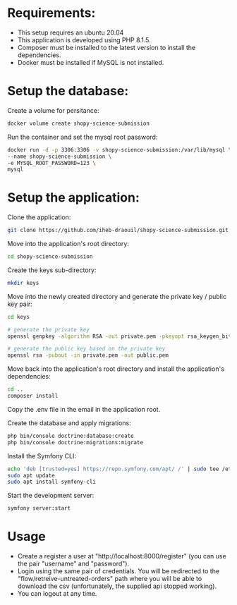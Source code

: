 # Requirements:
- This setup requires an ubuntu 20.04
- This application is developed using PHP 8.1.5.
- Composer must be installed to the latest version to install the dependencies.
- Docker must be installed if MySQL is not installed.

# Setup the database:

Create a volume for persitance:
```bash
docker volume create shopy-science-submission
```

Run the container and set the mysql root password:
```bash
docker run -d -p 3306:3306 -v shopy-science-submission:/var/lib/mysql \
--name shopy-science-submission \
-e MYSQL_ROOT_PASSWORD=123 \
mysql
```

# Setup the application:

Clone the application:

```bash
git clone https://github.com/iheb-draouil/shopy-science-submission.git

```

Move into the application's root directory:
```bash
cd shopy-science-submission
```

Create the keys sub-directory:
```bash
mkdir keys
```
Move into the newly created directory and generate the private key / public key pair:
```bash
cd keys

# generate the private key
openssl genpkey -algorithm RSA -out private.pem -pkeyopt rsa_keygen_bits:2048

# generate the public key based on the private key
openssl rsa -pubout -in private.pem -out public.pem
```

Move back into the application's root directory and install the application's dependencies:

```bash
cd ..
composer install
```

Copy the .env file in the email in the application root.

Create the database and apply migrations:

```bash
php bin/console doctrine:database:create
php bin/console doctrine:migrations:migrate
```

Install the Symfony CLI:

```bash
echo 'deb [trusted=yes] https://repo.symfony.com/apt/ /' | sudo tee /etc/apt/sources.list.d/symfony-cli.list
sudo apt update
sudo apt install symfony-cli
```

Start the development server:

```bash
symfony server:start
```
# Usage

- Create a register a user at "http://localhost:8000/register" (you can use the pair "username" and "password").
- Login using the same pair of credentials. You will be redirected to the "flow/retreive-untreated-orders" path where you will be able to download the csv (unfortunately, the supplied api stopped working).
- You can logout at any time.